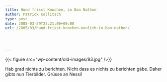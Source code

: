 ```yaml
---
title: Hund frisst Knochen, in Ban Nathon
author: Patrick Kollitsch
type: post
date: 2005-03-29T23:21:00+00:00
url: /2005/03/hund-frisst-knochen-neulich-in-ban-nathon/




---
```

{{< figure src="wp-content/old-images/83.jpg" />}}

Hab grad nichts zu berichten. Nicht dass es nichts zu berichten gäbe. Daher gibts nun Tierbilder. Grüsse an Nessi!
